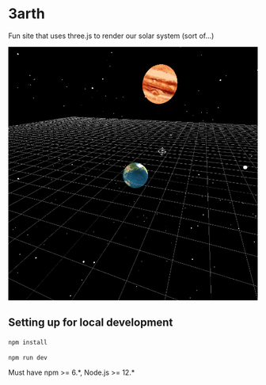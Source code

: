 # 3arth

Fun site that uses three.js to render our solar system (sort of...)

<img src="screenshot.png" />

## Setting up for local development

`npm install`

`npm run dev`

Must have npm >= 6.\*, Node.js >= 12.\*
